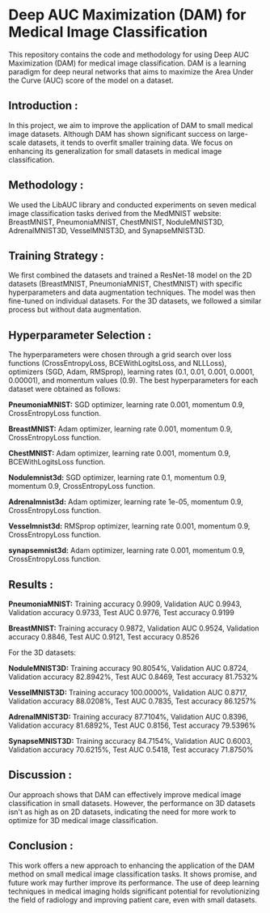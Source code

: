 # Deep AUC Maximization (DAM) for Medical Image Classification
This repository contains the code and methodology for using Deep AUC Maximization (DAM) for medical image classification. DAM is a learning paradigm for deep neural networks that aims to maximize the Area Under the Curve (AUC) score of the model on a dataset.

## Introduction :
In this project, we aim to improve the application of DAM to small medical image datasets. Although DAM has shown significant success on large-scale datasets, it tends to overfit smaller training data. We focus on enhancing its generalization for small datasets in medical image classification.

## Methodology :
We used the LibAUC library and conducted experiments on seven medical image classification tasks derived from the MedMNIST website: BreastMNIST, PneumoniaMNIST, ChestMNIST, NoduleMNIST3D, AdrenalMNIST3D, VesselMNIST3D, and SynapseMNIST3D.

## Training Strategy :
We first combined the datasets and trained a ResNet-18 model on the 2D datasets (BreastMNIST, PneumoniaMNIST, ChestMNIST) with specific hyperparameters and data augmentation techniques. The model was then fine-tuned on individual datasets. For the 3D datasets, we followed a similar process but without data augmentation.

## Hyperparameter Selection :
The hyperparameters were chosen through a grid search over loss functions (CrossEntropyLoss, BCEWithLogitsLoss, and NLLLoss), optimizers (SGD, Adam, RMSprop), learning rates (0.1, 0.01, 0.001, 0.0001, 0.00001), and momentum values (0.9). The best hyperparameters for each dataset were obtained as follows:

**PneumoniaMNIST:** SGD optimizer, learning rate 0.001, momentum 0.9, CrossEntropyLoss function.

**BreastMNIST:** Adam optimizer, learning rate 0.001, momentum 0.9, CrossEntropyLoss function.

**ChestMNIST:** Adam optimizer, learning rate 0.001, momentum 0.9, BCEWithLogitsLoss function. 


**Nodulemnist3d:** SGD optimizer, learning rate 0.1, momentum 0.9, momentum 0.9, CrossEntropyLoss function.

**Adrenalmnist3d:** Adam optimizer, learning rate  1e-05, momentum 0.9, CrossEntropyLoss function.

**Vesselmnist3d:** RMSprop optimizer, learning rate 0.001, momentum 0.9, CrossEntropyLoss function.

**synapsemnist3d:**  Adam optimizer, learning rate  0.001, momentum 0.9, CrossEntropyLoss function.

## Results : 
**PneumoniaMNIST:** Training accuracy 0.9909, Validation AUC 0.9943, Validation accuracy 0.9733, Test AUC 0.9776, Test accuracy 0.9199

**BreastMNIST:** Training accuracy 0.9872, Validation AUC 0.9524, Validation accuracy 0.8846, Test AUC 0.9121, Test accuracy 0.8526 


For the 3D datasets:

**NoduleMNIST3D:** Training accuracy 90.8054%, Validation AUC 0.8724, Validation accuracy 82.8942%, Test AUC 0.8469, Test accuracy 81.7532%

**VesselMNIST3D:** Training accuracy 100.0000%, Validation AUC 0.8717, Validation accuracy 88.0208%, Test AUC 0.7835, Test accuracy 86.1257%

**AdrenalMNIST3D:** Training accuracy 87.7104%, Validation AUC 0.8396, Validation accuracy 81.6892%, Test AUC 0.8156, Test accuracy 79.5396%

**SynapseMNIST3D:** Training accuracy 84.7154%, Validation AUC 0.6003, Validation accuracy 70.6215%, Test AUC 0.5418, Test accuracy 71.8750%

## Discussion :
Our approach shows that DAM can effectively improve medical image classification in small datasets. However, the performance on 3D datasets isn't as high as on 2D datasets, indicating the need for more work to optimize for 3D medical image classification.

## Conclusion :
This work offers a new approach to enhancing the application of the DAM method on small medical image classification tasks. It shows promise, and future work may further improve its performance. The use of deep learning techniques in medical imaging holds significant potential for revolutionizing the field of radiology and improving patient care, even with small datasets.
